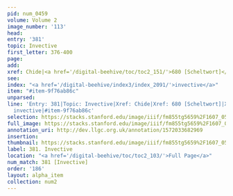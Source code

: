```yaml
---
pid: num_0459
volume: Volume 2
image_number: '113'
head: 
entry: '381'
topic: Invective
first_letter: 376-400
page: 
add: 
xref: Chide|<a href='/digital-beehive/toc/toc2_151/'>680 [Scheltwort]</a>|4611 [PAGE_MISSING]
see: 
index: "<a href='/digital-beehive/index3/index_2091/'>invective</a>"
item: "#item-9f76ab86c"
unparsed: 
line: 'Entry: 381|Topic: Invective|Xref: Chide|Xref: 680 [Scheltwort]|Xref: 4611 [PAGE_MISSING]|Index:
  invective|#item-9f76ab86c'
selection: https://stacks.stanford.edu/image/iiif/fm855tg5659%2F1607_0580/335,1221,2940,415/full/0/default.jpg
full_image: https://stacks.stanford.edu/image/iiif/fm855tg5659%2F1607_0580/full/full/0/default.jpg
annotation_uri: http://dev.llgc.org.uk/annotation/1572033682969
insertion: 
thumbnail: https://stacks.stanford.edu/image/iiif/fm855tg5659%2F1607_0580/335,1221,600,180/250,/0/default.jpg
label: 381. Invective
location: "<a href='/digital-beehive/toc/toc2_103/'>Full Page</a>"
num_match: 381 [Invective]
order: '186'
layout: alpha_item
collection: num2
---
```

